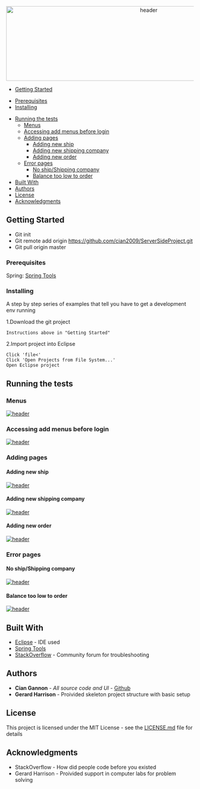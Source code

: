 <div align="center">
<a href="https://i.imgur.com/PuVLmlx"><img src="https://i.imgur.com/PuVLmlx.png" height="200" width="750" title="header"/></a>
 </div>
 
 - [Getting Started](#getting-started)
  * [Prerequisites](#prerequisites)
  * [Installing](#installing)
- [Running the tests](#running-the-tests)
  * [Menus](#menus)
  * [Accessing add menus before login](#accessing-add-menus-before-login)
  * [Adding pages](#adding-pages)
    + [Adding new ship](#adding-new-ship)
    + [Adding new shipping company](#adding-new-shipping-company)
    + [Adding new order](#adding-new-order)
  * [Error pages](#error-pages)
    + [No ship/Shipping company](#no-ship-shipping-company)
    + [Balance too low to order](#balance-too-low-to-order)
- [Built With](#built-with)
- [Authors](#authors)
- [License](#license)
- [Acknowledgments](#acknowledgments)
 
## Getting Started

- Git init
- Git remote add origin https://github.com/cian2009/ServerSideProject.git
- Git pull origin master

### Prerequisites

Spring:
[Spring Tools](https://marketplace.eclipse.org/content/spring-tools-aka-spring-ide-and-spring-tool-suite)

### Installing

A step by step series of examples that tell you have to get a development env running

1.Download the git project

```
Instructions above in "Getting Started"
```

2.Import project into Eclipse
```
Click 'file<'
Click 'Open Projects from File System...'
Open Eclipse project
```

## Running the tests

### Menus
<a href="https://imgur.com/kZjB1vH"><img src="https://imgur.com/kZjB1vH.gif" title="header"/></a>

### Accessing add menus before login
<a href="https://imgur.com/7L5xvpE"><img src="https://imgur.com/7L5xvpE.gif" title="header"/></a>

### Adding pages

#### Adding new ship
<a href="https://imgur.com/RYEAgg4"><img src="https://imgur.com/RYEAgg4.gif" title="header"/></a>

#### Adding new shipping company
<a href="https://imgur.com/d2PGJe5"><img src="https://imgur.com/d2PGJe5.gif" title="header"/></a>

#### Adding new order
<a href="https://imgur.com/JC7rsKq"><img src="https://imgur.com/JC7rsKq.gif" title="header"/></a>

### Error pages

#### No ship/Shipping company
<a href="https://imgur.com/wLHUCkk"><img src="https://imgur.com/wLHUCkk.gif" title="header"/></a>

#### Balance too low to order
<a href="https://imgur.com/Fgivedc"><img src="https://imgur.com/Fgivedc.gif" title="header"/></a>

## Built With

* [Eclipse](https://eclipse.org/) - IDE used
* [Spring Tools](https://marketplace.eclipse.org/content/spring-tools-aka-spring-ide-and-spring-tool-suite)
* [StackOverflow](https://stackoverflow.com/) - Community forum for troubleshooting

## Authors

* **Cian Gannon** - *All source code and UI* - [Github](https://github.com/cian2009)
* **Gerard Harrison** - Proivided skeleton project structure with basic setup

## License

This project is licensed under the MIT License - see the [LICENSE.md](LICENSE) file for details

## Acknowledgments

* StackOverflow - How did people code before you existed
* Gerard Harrison - Proivided support in computer labs for problem solving
